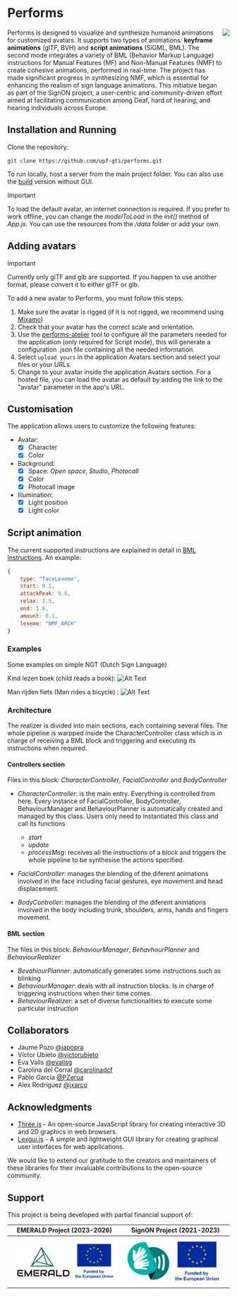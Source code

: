 # Performs

<img src="./data/imgs/performs.png" height="200" align="right">

Performs is designed to visualize and synthesize humanoid animations for customized avatars. It supports two types of animations: **keyframe animations** (glTF, BVH) and **script animations** (SiGML, BML). The second mode integrates a variety of BML (Behavior Markup Language) instructions for Manual Features (MF) and Non-Manual Features (NMF) to create cohesive animations, performed in real-time. The project has made significant progress in synthesizing NMF, which is essential for enhancing the realism of sign language animations. This initiative began as part of the SignON project, a user-centric and community-driven effort aimed at facilitating communication among Deaf, hard of hearing, and hearing individuals across Europe.

## Installation and Running
Clone the repository:
```
git clone https://github.com/upf-gti/performs.git
```
To run locally, host a server from the main project folder. You can also use the [build](./build/) version without GUI.
> [!IMPORTANT]  
> To load the default avatar, an internet connection is required. If you prefer to work offline, you can change the _modelToLoad_ in the _init()_ method of _App.js_. You can use the resources from the _/data_ folder or add your own.

## Adding avatars
> [!IMPORTANT]  
> Currently only glTF and glb are supported. If you happen to use another format, please convert it to either glTF or glb.

To add a new avatar to Performs, you must follow this steps:

 1. Make sure the avatar is rigged (if it is not rigged, we recommend using [Mixamo](https://www.mixamo.com)) 
 2. Check that your avatar has the correct scale and orientation.
 3. Use the [performs-atelier](https://github.com/upf-gti/performs-atelier) tool to configure all the parameters needed for the application (only required for Script mode), this will generate a configuration .json file containing all the needed information.
 4. Select `upload yours` in  the application Avatars section and select your files or your URLs.
 5. Change to your avatar inside the application Avatars section. For a hosted file, you can load the avatar as default by adding the link to the "avatar" parameter in the app's URL.

## Customisation
The application allows users to customize the following features:
- Avatar:
    - [x] Character
    - [x] Color
- Background:
    - [x] Space: _Open space_, _Studio_, _Photocall_
    - [x] Color
    - [x] Photocall image
- Illumination:
    - [x] Light position
    - [x] Light color

## Script animation
The current supported instructions are explained in detail in [BML Instructions](./docs/InstructionsBML.md).
An example:
``` javascript
{
    type: "faceLexeme",
    start: 0.1,
    attackPeak: 0.6,
    relax: 1.5,
    end: 1.8,
    amount: 0.1,
    lexeme: "NMF_ARCH"
}
```
### Examples
Some examples on simple NGT (Dutch Sign Language) 

Kind lezen boek (child reads a book):
![Alt Text](https://iili.io/2foQwCu.gif) 

Man rijden fiets (Man rides a bicycle) :
![Alt Text](https://iili.io/2foZgS4.gif)

### Architecture

The realizer is divided into main sections, each containing several files. 
The whole pipeline is warpped inside the CharacterController class which is in charge of receiving a BML block and triggering and executing its instructions when required.

#### __Controllers section__

Files in this block: _CharacterController_, _FacialController_ and _BodyController_

- _CharacterController_: is the main entry. Everything is controlled from here. Every instance of FacialController, BodyController, BehaviourManager and BehaviourPlanner is automatically created and managed by this class.
Users only need to instantiated this class and call its functions
    - _start_
    - _update_
    - _processMsg_: receives all the instructions of a block and triggers the whole pipeline to be synthesise the actions specified. 

- _FacialController_: manages the blending of the diferent animations involved in the face including facial gestures, eye movement and head displacement.

- _BodyController_: manages the blending of the diferent animations involved in the body including trunk, shoulders, arms, hands and fingers movement.

#### __BML section__

The files in this block: _BehaviourManager_, _BehavhourPlanner_ and _BehaviourRealizer_

- _BevahiourPlanner_: automatically generates some instructions such as blinking
- _BehaviourManager_: deals with all instruction blocks. Is in charge of triggering instructions when their time comes.
- _BehaviourRealizer_: a set of diverse functionalities to execute some particular instruction

## Collaborators
- Jaume Pozo [@japopra](https://github.com/japopra)  
- Víctor Ubieto [@victorubieto](https://github.com/victorubieto)
- Eva Valls [@evallsg](https://github.com/evallsg)
- Carolina del Corral [@carolinadcf](https://github.com/carolinadcf)
- Pablo García [@PZerua](https://github.com/PZerua)
- Alex Rodríguez [@jxarco](https://github.com/jxarco)

## Acknowledgments

- [Three.js](https://threejs.org/) - An open-source JavaScript library for creating interactive 3D and 2D graphics in web browsers.
- [Lexgui.js](https://github.com/jxarco/lexgui.js/) - A simple and lightweight GUI library for creating graphical user interfaces for web applications.

We would like to extend our gratitude to the creators and maintainers of these libraries for their invaluable contributions to the open-source community.

## Support

This project is being developed with partial financial support of:

| EMERALD Project (2023-2026) | SignON Project (2021-2023) |
| --- | --- |
| ![miciu](./data/imgs/marco_EMERALD.png) | ![logomaxr](./data/imgs/marco_SignON.png) |

